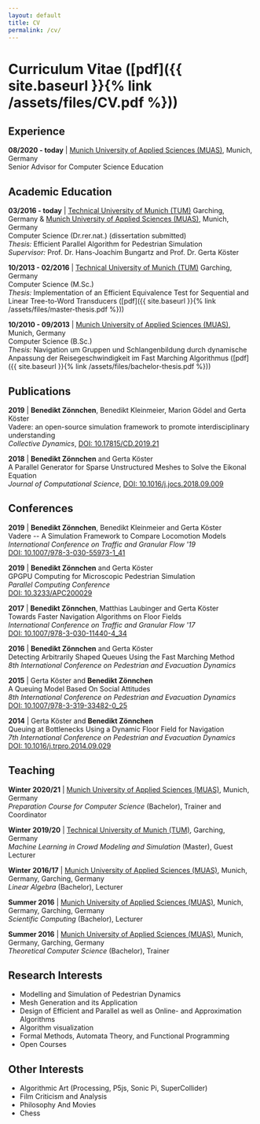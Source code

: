 ```yaml
---
layout: default
title: CV
permalink: /cv/
---
```

# Curriculum Vitae ([pdf]({{ site.baseurl }}{% link /assets/files/CV.pdf %}))

## Experience

**08/2020 - today** | [Munich University of Applied Sciences (MUAS)](https://www.cs.hm.edu/die_fakultaet/ansprechpartner/wissenschaftlichemitarbeiter/zoennchen/index.de.html), Munich, Germany<br>
Senior Advisor for Computer Science Education

## Academic Education

**03/2016 - today** | [Technical University of Munich (TUM)](https://www.in.tum.de/en/cover-page/) Garching, Germany & [Munich University of Applied Sciences (MUAS)](https://www.cs.hm.edu/en/home/index.en.html), Munich, Germany<br> 
Computer Science (Dr.rer.nat.) (dissertation submitted)<br>
*Thesis:* Efficient Parallel Algorithm for Pedestrian Simulation<br>
*Supervisor:* Prof. Dr. Hans-Joachim Bungartz and Prof. Dr. Gerta Köster

**10/2013 - 02/2016** | [Technical University of Munich (TUM)](https://www.in.tum.de/en/cover-page/) Garching, Germany<br>
Computer Science (M.Sc.)<br>
*Thesis:* Implementation of an Efficient Equivalence Test for Sequential and Linear Tree-to-Word Transducers ([pdf]({{ site.baseurl }}{% link /assets/files/master-thesis.pdf %}))

**10/2010 - 09/2013** | [Munich University of Applied Sciences (MUAS)](https://www.cs.hm.edu/en/home/index.en.html), Munich, Germany<br>
Computer Science (B.Sc.)<br>
*Thesis:* Navigation um Gruppen und Schlangenbildung durch dynamische Anpassung der Reisegeschwindigkeit im Fast Marching Algorithmus ([pdf]({{ site.baseurl }}{% link /assets/files/bachelor-thesis.pdf %}))

## Publications

**2019** | **Benedikt Zönnchen**, Benedikt Kleinmeier, Marion Gödel and Gerta Köster <br>
Vadere: an open-source simulation framework to promote interdisciplinary understanding<br>
*Collective Dynamics*, [DOI: 10.17815/CD.2019.21](https://doi.org/10.17815/CD.2019.21)

**2018** | **Benedikt Zönnchen** and Gerta Köster <br>
A Parallel Generator for Sparse Unstructured Meshes to Solve the Eikonal Equation<br>
*Journal of Computational Science*, [DOI: 10.1016/j.jocs.2018.09.009](https://doi.org/10.1016/j.jocs.2018.09.009)

## Conferences

**2019** | **Benedikt Zönnchen**, Benedikt Kleinmeier and Gerta Köster <br>
Vadere -- A Simulation Framework to Compare Locomotion Models<br>
*International Conference on Traffic and Granular Flow '19*<br>
[DOI: 10.1007/978-3-030-55973-1_41](https://doi.org/10.1007/978-3-030-55973-1_41)

**2019** | **Benedikt Zönnchen** and Gerta Köster <br>
GPGPU Computing for Microscopic Pedestrian Simulation<br>
*Parallel Computing Conference*<br>
[DOI: 10.3233/APC200029](https://doi.org/10.3233/APC200029)

**2017** | **Benedikt Zönnchen**, Matthias Laubinger and Gerta Köster <br>
Towards Faster Navigation Algorithms on Floor Fields<br>
*International Conference on Traffic and Granular Flow '17*<br>
[DOI: 10.1007/978-3-030-11440-4_34](https://doi.org/10.1007/978-3-030-11440-4_34)

**2016** | **Benedikt Zönnchen** and Gerta Köster <br>
Detecting Arbitrarily Shaped Queues Using the Fast Marching Method<br>
*8th International Conference on Pedestrian and Evacuation Dynamics*

**2015** | Gerta Köster and **Benedikt Zönnchen**<br>
A Queuing Model Based On Social Attitudes<br>
*8th International Conference on Pedestrian and Evacuation Dynamics*<br>
[DOI: 10.1007/978-3-319-33482-0_25](https://doi.org/10.1007/978-3-319-33482-0_25)

**2014** | Gerta Köster and **Benedikt Zönnchen**<br>
Queuing at Bottlenecks Using a Dynamic Floor Field for Navigation<br>
*7th International Conference on Pedestrian and Evacuation Dynamics*<br>
[DOI: 10.1016/j.trpro.2014.09.029](https://doi.org/10.1016/j.trpro.2014.09.029)

## Teaching
**Winter 2020/21** | [Munich University of Applied Sciences (MUAS)](https://www.cs.hm.edu/en/home/index.en.html), Munich, Germany<br>
*Preparation Course for Computer Science* (Bachelor), Trainer and Coordinator<br>

**Winter 2019/20** | [Technical University of Munich (TUM)](https://www.in.tum.de/en/cover-page/), Garching, Germany<br>
*Machine Learning in Crowd Modeling and Simulation* (Master), Guest Lecturer<br>

**Winter 2016/17** | [Munich University of Applied Sciences (MUAS)](https://www.cs.hm.edu/en/home/index.en.html), Munich, Germany, Garching, Germany<br>
*Linear Algebra* (Bachelor), Lecturer<br>

**Summer 2016** | [Munich University of Applied Sciences (MUAS)](https://www.cs.hm.edu/en/home/index.en.html), Munich, Germany, Garching, Germany<br>
*Scientific Computing* (Bachelor), Lecturer<br>

**Summer 2016** | [Munich University of Applied Sciences (MUAS)](https://www.cs.hm.edu/en/home/index.en.html), Munich, Germany, Garching, Germany<br>
*Theoretical Computer Science* (Bachelor), Trainer<br>

## Research Interests
+ Modelling and Simulation of Pedestrian Dynamics
+ Mesh Generation and its Application
+ Design of Efficient and Parallel as well as Online- and Approximation Algorithms
+ Algorithm visualization
+ Formal Methods, Automata Theory, and Functional Programming
+ Open Courses

## Other Interests
+ Algorithmic Art (Processing, P5js, Sonic Pi, SuperCollider)
+ Film Criticism and Analysis
+ Philosophy And Movies
+ Chess
           